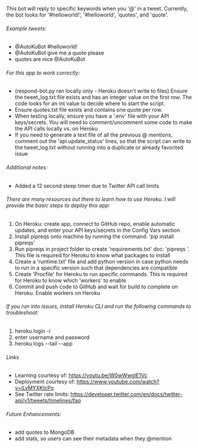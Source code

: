 This bot will reply to specific keywords when you '@<bot-name>' in a tweet.  Currently, the bot looks for '#helloworld!', '#helloworld', 'quotes', and 'quote'.

###### Example tweets: 
- @AutoKuBot #helloworld!
- @AutoKuBot give me a quote please
- quotes are nice @AutoKuBot

###### For this app to work correctly:
- (respond-bot.py ran locally only - Heroku doesn't write to files) Ensure the tweet_log.txt file exists and has an integer value on the first row.  The code looks for an int value to decide where to start the script.
- Ensure quotes.txt file exists and contains one quote per row.
- When testing locally, ensure you have a '.env' file with your API keys/secrets.  You will need to comment/uncomment some code to make the API calls locally vs. on Heroku
- If you need to generate a text file of all the previous @ mentions, comment out the 'api.update_status' lines, so that the script can write to the tweet_log.txt without running into a duplicate or already favorited issue

###### Additional notes:
- Added a 12 second sleep timer due to Twitter API call limits

###### There are many resources out there to learn how to use Heroku.  I will provide the basic steps to deploy this app:
1. On Heroku: create app, connect to GitHub repo, enable automatic updates, and enter your API keys/secrets in the Config Vars section
2. Install pipreqs onto machine by running the command: 'pip install pipreqs'
3. Run pipreqs in project folder to create 'requirements.txt' doc: 'pipreqs <project folder location>'.  This file is required for Heroku to know what packages to install
4. Create a 'runtime.txt' file and add python version in case python needs to run in a specific version such that dependencies are compatible
5. Create 'Procfile' for Heroku to run specific commands.  This is required for Heroku to know which 'workers' to enable
6. Commit and push code to GitHub and wait for build to complete on Heroku.  Enable workers on Heroku

###### If you run into issues, install Heroku CLI and run the following commands to troubleshoot:
1. heroku login -i
2. enter username and password
3. heroku logs --tail --app <app-name>

###### Links
- Learning courtesy of: https://youtu.be/W0wWwglE1Vc
- Deployment courtesy of: https://www.youtube.com/watch?v=iLvMYXKIcPo
- See Twitter rate limits: https://developer.twitter.com/en/docs/twitter-api/v1/tweets/timelines/faq

###### Future Enhancements:
- add quotes to MongoDB
- add stats, so users can see their metadata when they @mention